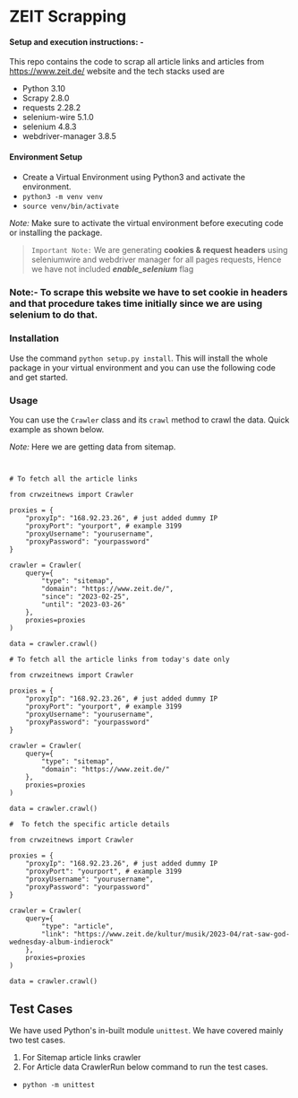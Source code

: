 # ZEIT Scrapping

#### Setup and execution instructions: -

This repo contains the code to scrap all article links and articles from https://www.zeit.de/ website and the tech stacks used are

- Python 3.10
- Scrapy 2.8.0
- requests 2.28.2
- selenium-wire 5.1.0
- selenium 4.8.3
- webdriver-manager 3.8.5

#### Environment Setup

- Create a Virtual Environment using Python3 and activate the environment.
- `python3 -m venv venv`
- `source venv/bin/activate`

_Note:_ Make sure to activate the virtual environment before executing code or installing the package.

> ```Important Note:``` We are generating **cookies & request headers** using seleniumwire and webdriver manager for all pages requests, Hence  we have not included ***enable_selenium*** flag

### Note:- To scrape this website we have to set cookie in headers and that procedure takes time initially since we are using selenium to do that.

### Installation

Use the command `python setup.py install`. This will install the whole package in your virtual environment and you can use the following code and get started.

### Usage

You can use the `Crawler` class and its `crawl` method to crawl the data.
Quick example as shown below.

_Note:_ Here we are getting data from sitemap.

```


# To fetch all the article links

from crwzeitnews import Crawler

proxies = {
    "proxyIp": "168.92.23.26", # just added dummy IP
    "proxyPort": "yourport", # example 3199
    "proxyUsername": "yourusername",
    "proxyPassword": "yourpassword"
}

crawler = Crawler(
    query={
        "type": "sitemap",
        "domain": "https://www.zeit.de/",
        "since": "2023-02-25",
        "until": "2023-03-26"
    },
    proxies=proxies
)

data = crawler.crawl()
```

```
# To fetch all the article links from today's date only

from crwzeitnews import Crawler

proxies = {
    "proxyIp": "168.92.23.26", # just added dummy IP
    "proxyPort": "yourport", # example 3199
    "proxyUsername": "yourusername",
    "proxyPassword": "yourpassword"
}

crawler = Crawler(
    query={
        "type": "sitemap",
        "domain": "https://www.zeit.de/"
    },
    proxies=proxies
)

data = crawler.crawl()
```

```
#  To fetch the specific article details

from crwzeitnews import Crawler

proxies = {
    "proxyIp": "168.92.23.26", # just added dummy IP
    "proxyPort": "yourport", # example 3199
    "proxyUsername": "yourusername",
    "proxyPassword": "yourpassword"
}

crawler = Crawler(
    query={
        "type": "article",
        "link": "https://www.zeit.de/kultur/musik/2023-04/rat-saw-god-wednesday-album-indierock"
    },
    proxies=proxies
)

data = crawler.crawl()
```

## Test Cases

We have used Python's in-built module `unittest`.
We have covered mainly two test cases.

1. For Sitemap article links crawler
2. For Article data CrawlerRun below command to run the test cases.

- `python -m unittest`
